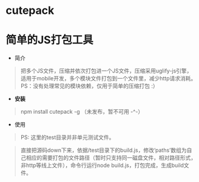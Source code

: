 cutepack
========

# 简单的JS打包工具 #

- 简介
> 把多个JS文件，压缩并依次打包进一个JS文件，压缩采用uglify-js引擎，适用于mobile开发，多个模块文件打包到一个文件里，减少http请求消耗。PS：没有处理常见的模块依赖，仅用于简单的压缩打包 :）

- **安装**
> npm install cutepack -g （未发布，暂不可用 -^-）

- 使用
> PS: 这里的test目录并非单元测试文件。

 > 直接把源码down下来，依据/test目录下的build.js，修改‘paths’数组为自己相应的需要打包的文件路径（暂时只支持同一磁盘文件，相对路径形式，非http等线上文件），命令行运行node build.js，打包完成，生成build文件。    
